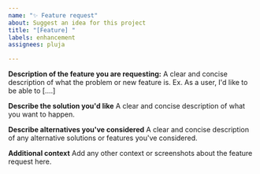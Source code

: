 ```yaml
---
name: "✨ Feature request"
about: Suggest an idea for this project
title: "[Feature] "
labels: enhancement
assignees: pluja

---
```


**Description of the feature you are requesting:**
A clear and concise description of what the problem or new feature is. Ex. As a user, I'd like to be able to [....]

**Describe the solution you'd like**
A clear and concise description of what you want to happen.

**Describe alternatives you've considered**
A clear and concise description of any alternative solutions or features you've considered.

**Additional context**
Add any other context or screenshots about the feature request here.
